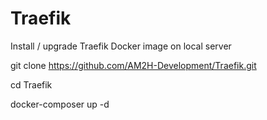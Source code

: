 # Traefik

Install / upgrade Traefik Docker image on local server

git clone https://github.com/AM2H-Development/Traefik.git

cd Traefik

docker-composer up -d
